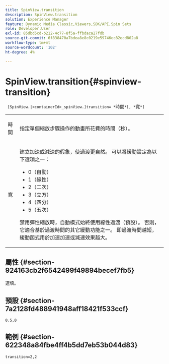```yaml
---
title: SpinView.transition
description: SpinView.transition
solution: Experience Manager
feature: Dynamic Media Classic,Viewers,SDK/API,Spin Sets
role: Developer,User
exl-id: 85dbd5cd-b212-4c77-8f5a-ffbdaca27fdb
source-git-commit: 6f838470a7bdea8e8c0219e59746ec82ecd802a8
workflow-type: tm+mt
source-wordcount: '102'
ht-degree: 4%

---
```


# SpinView.transition{#spinview-transition}

` [SpinView.|<containerId>_spinView.]transition= *`時間`*[, *`寬`*]`

<table id="table_9E7BB12BF371419F88DD4D24EF04632C"> 
 <tbody> 
  <tr> 
   <td colname="col1"> <p> <span class="codeph"><span class="varname"> 時間</span></span> </p> </td> 
   <td colname="col2"> <p> 指定單個縮放步驟操作的動畫所花費的時間（秒）。 </p> </td> 
  </tr> 
  <tr> 
   <td colname="col1"> <p> <span class="codeph"><span class="varname"> 寬</span></span> </p> </td> 
   <td colname="col2"> <p> 建立加速或減速的假象，使過渡更自然。 可以將緩動設定為以下選項之一： </p> <p> 
     <ul id="ul_DA0D1CF2F2484410BFCCACA86661702E"> 
      <li id="li_93A2D53A53314D9594CEDC9EB20381D4">0（自動） </li> 
      <li id="li_AD6A1F03DE544959BC4AA0DD97494F8C"> 1（線性） </li> 
      <li id="li_816A3CE796E3415B9650DDA204412A6A"> 2（二次） </li> 
      <li id="li_EF00BF6CA2AA48FEB54015FFBA9F8DD4"> 3（立方） </li> 
      <li id="li_F3CB7F0821AF489C84A0CA155F5031A2"> 4（四分） </li> 
      <li id="li_F5B844DAF4CC453CA58BF09A660D139F"> 5（五次） </li> 
     </ul> </p> <p>禁用彈性縮放時，自動模式始終使用線性過渡（預設）。 否則，它適合基於過渡時間的其它緩動功能之一。 即過渡時間越短，緩動函式用於加速加速或減速效果越大。 </p> </td> 
  </tr> 
 </tbody> 
</table>

## 屬性 {#section-924163cb2f6542499f49894becef7fb5}

選填。

## 預設 {#section-7a2128fd488941948aff18421f533ccf}

`0.5,0`

## 範例 {#section-622348a84fbe4ff4b5dd7eb53b044d83}

`transition=2,2`
